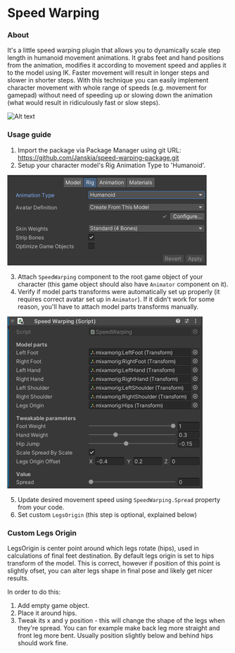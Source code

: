 # Speed Warping #

### About ###

It's a little speed warping plugin that allows you to dynamically scale step length in humanoid movement animations. It grabs feet and hand positions from the animation, modifies it according to movement speed and applies it to the model using IK. Faster movement will result in longer steps and slower in shorter steps. With this technique you can easily implement character movement with whole range of speeds (e.g. movement for gamepad) without need of speeding up or slowing down the animation (what would result in ridiculously fast or slow steps).

![Alt text](/Documentation/Preview.gif?raw=true)


### Usage guide ###

1. Import the package via Package Manager using git URL: https://github.com/Janskia/speed-warping-package.git
2. Setup your character model's Rig Animation Type to 'Humanoid'.

![Alt text](/Documentation/AnimationType.png?raw=true)

3. Attach `SpeedWarping` component to the root game object of your character (this game object should also have `Animator` component on it).
4. Verify if model parts transforms were automatically set up properly (it requires correct avatar set up in `Animator`). If it didn't work for some reason, you'll have to attach model parts transforms manually.

![Alt text](/Documentation/SpeedWarpingComponent.png?raw=true)

5. Update desired movement speed using `SpeedWarping.Spread` property from your code.
6. Set custom `LegsOrigin` (this step is optional, explained below)

### Custom Legs Origin ###

LegsOrigin is center point around which legs rotate (hips), used in calculations of final feet destination. By default legs origin is set to hips transform of the model. This is correct, however if position of this point is slightly ofset, you can alter legs shape in final pose and likely get nicer results.

In order to do this:
1. Add empty game object.
2. Place it around hips.
3. Tweak its x and y position - this will change the shape of the legs when they're spread. You can for example make back leg more straight and front leg more bent. Usually position slightly below and behind hips should work fine.
